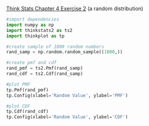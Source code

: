 [Think Stats Chapter 4 Exercise 2](http://greenteapress.com/thinkstats2/html/thinkstats2005.html#toc41) (a random distribution)

```python
#import dependencies
import numpy as np
import thinkstats2 as ts2
import thinkplot as tp

#create sample of 1000 random numbers 
rand_samp = np.random.random_sample((1000,))

#create pmf and cdf
rand_pmf = ts2.Pmf(rand_samp)
rand_cdf = ts2.Cdf(rand_samp) 

#plot PMF
tp.Pmf(rand_pmf)
tp.Config(xlabel='Random Value', ylabel='PMF')

#plot CDF
tp.Cdf(rand_cdf)
tp.Config(xlabel='Random Value', ylabel='CDF')
```
